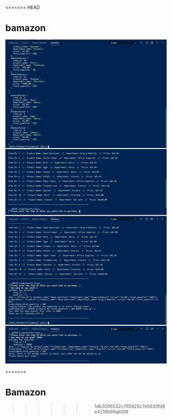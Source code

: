 <<<<<<< HEAD

# bamazon

![](/images/1.jpg)
![](/images/2.jpg)
![](/images/3.jpg)
![](/images/4.jpg)

=======

# Bamazon

> > > > > > > 1db3596532c765925c7e5633fd8e4219b99ab108
